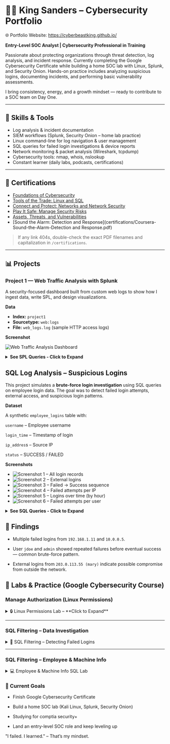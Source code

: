 # 👋🏽 King Sanders – Cybersecurity Portfolio
🌐 Portfolio Website: https://cyberbeastking.github.io/

**Entry-Level SOC Analyst | Cybersecurity Professional in Training**

Passionate about protecting organizations through threat detection, log analysis, and incident response. Currently completing the Google Cybersecurity Certificate while building a home SOC lab with Linux, Splunk, and Security Onion. Hands-on practice includes analyzing suspicious logins, documenting incidents, and performing basic vulnerability assessments.

I bring consistency, energy, and a growth mindset — ready to contribute to a SOC team on Day One.

---

## 🧠 Skills & Tools
- Log analysis & incident documentation
- SIEM workflows (Splunk, Security Onion – home lab practice)
- Linux command-line for log navigation & user management
- SQL queries for failed login investigations & device reports
- Network monitoring & packet analysis (Wireshark, tcpdump)
- Cybersecurity tools: nmap, whois, nslookup
- Constant learner (daily labs, podcasts, certifications)

---

## 🔐 Certifications
- [Foundations of Cybersecurity](certifications/coursera-foundations-of-cybersecurity.pdf)
- [Tools of the Trade: Linux and SQL](certifications/coursera-tools-of-the-trade.pdf)
- [Connect and Protect: Networks and Network Security](certifications/coursera-connect-and-protect.pdf)
- [Play It Safe: Manage Security Risks](certifications/coursera-play-it-safe-manage-security-risks.pdf)
- [Assets, Threats, and Vulnerabilities](certifications/Coursera-Assets-Threats-and-Vulnerabilities.pdf)
- [Sound the Alarm: Detection and Response](certifications/Coursera-Sound-the-Alarm-Detection and Response.pdf)

> If any link 404s, double-check the exact PDF filenames and capitalization in `/certifications`.

---

## 📊 Projects

### Project 1 — Web Traffic Analysis with Splunk
A security-focused dashboard built from custom web logs to show how I ingest data, write SPL, and design visualizations.

**Data**
- **Index:** `project1`
- **Sourcetype:** `web:logs`
- **File:** `web_logs.log` (sample HTTP access logs)

**Screenshot**

![Web Traffic Analysis Dashboard](project/web-traffic-analysis.png)

<details>

**<summary>See SPL Queries - **Click to Expand**</summary>**

#### 1) HTTP Status Codes
```spl
index=project1 sourcetype=web:logs
| stats count by status
| sort - count
```
#### 2) Requests by URL
```sql
index=project1 sourcetype=web:logs
| stats count by url
| sort - count
```
#### 3) Requests Over Time by Status
```sql
index=project1 sourcetype=web:logs
| timechart span=10m count by status
```
#### 4) Top Source IPs
```sql
index=project1 sourcetype=web:logs
| stats count by src_ip
| sort - count
```
</details>

<h2>SQL Log Analysis – Suspicious Logins</h2>

This project simulates a **brute-force login investigation** using SQL queries on employee login data. The goal was to detect failed login attempts, external access, and suspicious login patterns.

**Dataset**

A synthetic `employee_logins` table with:

`username` – Employee username

`login_time` – Timestamp of login

`ip_addres`s – Source IP

`status` – SUCCESS / FAILED

**Screenshots**

- ![Screenshot 1 – All login records](project/project2-sql-log_analysis/screenshot1.png)
- ![Screenshot 2 – External logins](project/project2-sql-log_analysis/screenshot2.png)
- ![Screenshot 3 – Failed → Success sequence](project/project2-sql-log_analysis/screenshot3.png)
- ![Screenshot 4 – Failed attempts per IP](project/project2-sql-log_analysis/screenshot4.png)
- ![Screenshot 5 – Logins over time (by hour)](project/project2-sql-log_analysis/screenshot5.png)
- ![Screenshot 6 – Failed attempts per user](project/project2-sql-log_analysis/screenshot6.png)


<details>

**<summary>See SQL Queries - **Click to Expand**</summary>**
  
  #### 1) All Login Records
  ```sql
  SELECT * 
FROM employee_logins
ORDER BY login_time;
```
#### 2)External Logins (Outside Internal IP Range)
```sql
SELECT id, username, login_time, ip_address, status
FROM employee_logins
WHERE ip_address NOT LIKE '192.168.%'
  AND ip_address NOT LIKE '10.%'
  AND ip_address NOT LIKE '172.16.%'
ORDER BY login_time;
```
#### 3)First Failed → First Success (Suspicious Sequence)
```sql
WITH first_failed AS (
  SELECT username, MIN(login_time) AS first_failed_time
  FROM employee_logins
  WHERE status = 'FAILED'
  GROUP BY username
),
first_success AS (
  SELECT username, MIN(login_time) AS first_success_time
  FROM employee_logins
  WHERE status = 'SUCCESS'
  GROUP BY username
)
SELECT f.username, f.first_failed_time, s.first_success_time
FROM first_failed f
JOIN first_success s ON f.username = s.username;
```
#### 4) Failed Attempts per IP
```sql
SELECT ip_address, COUNT(*) AS failed_count
FROM employee_logins
WHERE status = 'FAILED'
GROUP BY ip_address
ORDER BY failed_count DESC, ip_address;
```
#### 5) Logins Over Time (by Hour)
```sql
SELECT strftime('%Y-%m-%d %H:00', login_time) AS hour_bucket,
       SUM(CASE WHEN status = 'SUCCESS' THEN 1 ELSE 0 END) AS success_count,
       SUM(CASE WHEN status = 'FAILED' THEN 1 ELSE 0 END) AS failed_count
FROM employee_logins
GROUP BY hour_bucket
ORDER BY hour_bucket;
```
#### 6) Failed Attempts per User
```sql
SELECT username, COUNT(*) AS failed_attempts
FROM employee_logins
WHERE status = 'FAILED'
GROUP BY username
ORDER BY failed_attempts DESC, username;
```
</details>

## 🚩 Findings

- Multiple failed logins from `192.168.1.11` and `10.0.0.5`.

- User `jdoe` and `admin` showed repeated failures before eventual success — common brute-force pattern.

- External logins from `203.0.113.55 (mary)` indicate possible compromise from outside the network.

## 🧪 Labs & Practice (Google Cybersecurity Course)

### Manage Authorization (Linux Permissions)
<details>
<summary>🔒 Linux Permissions Lab – **Click to Expand**</summary>

**PDFs**
- [Current File Permission (PDF)](manage-authorization/current-file-permissions.pdf)  
- [File Permissions in Linux (PDF)](manage-authorization/file-permissions-in-linux.pdf)  

**Screenshots**
- ![Check Details Command](manage-authorization/1-check-details-command.png)  
- ![Permissions Output](manage-authorization/2-permissions-output.png)  
- ![Change Permissions](manage-authorization/3-change-permissions.png)  
- ![Hidden File Permissions](manage-authorization/4-hidden-file-permissions.png)  

</details>

---

### SQL Filtering – Data Investigation
<details>
<summary>📝 SQL Filtering – Detecting Failed Logins</summary>

**PDFs**
- [Apply Filters to SQL Queries (PDF)](sql-filtering-data-investigation-cybersecurity-practice/apply-filters-to-sql-queries.pdf)  
- [Table Format (PDF)](sql-filtering-data-investigation-cybersecurity-practice/table-formats.pdf)  

**Screenshots**
- ![Failed Logins After Hours](sql-filtering-data-investigation-cybersecurity-practice/01_failed_logins_after_hours.png)  
- ![Logins Not From Mexico](sql-filtering-data-investigation-cybersecurity-practice/02_logins_not_from_mexico.png)  
- ![Login Attempts by Dates](sql-filtering-data-investigation-cybersecurity-practice/03_login_attempts_specific_dates.png)  
- ![Marketing Building Logins](sql-filtering-data-investigation-cybersecurity-practice/04_marketing_east_building.png)  
- ![Sales or Finance Logins](sql-filtering-data-investigation-cybersecurity-practice/05_sales_or_finance.png)  
- ![Not IT Department Logins](sql-filtering-data-investigation-cybersecurity-practice/06_not_in_IT_department.png)  

</details>

---

### SQL Filtering – Employee & Machine Info
<details>
<summary>💻 Employee & Machine Info SQL Lab</summary>

**PDFs**
- [Training Activity Report (PDF)](sql-filtering-practice-employee-machine-info/training-activity-report-1.pdf)  

**Screenshots**
- ![All Machines Device ID + OS](sql-filtering-practice-employee-machine-info/sql_results/01_all_machines_device_id_and_os.png)  
- ![Machines Filtered by OS](sql-filtering-practice-employee-machine-info/sql_results/02_machines_filtered_by_os2.png)  
- ![Employees in Finance](sql-filtering-practice-employee-machine-info/sql_results/03_employees_finance_department.png)  
- ![Employees in Sales](sql-filtering-practice-employee-machine-info/sql_results/04_employees_sales_department.png)  
- ![Employee in South Office](sql-filtering-practice-employee-machine-info/sql_results/05_employee_in_south_109_office.png)  
- ![Employees in South Building](sql-filtering-practice-employee-machine-info/sql_results/06_employees_in_south_building_like_query.png)  

</details>


### 📌 Current Goals

- Finish Google Cybersecurity Certificate

- Build a home SOC lab (Kali Linux, Splunk, Security Onion)

- Studying for comptia security+
  
- Land an entry-level SOC role and keep leveling up


"I failed. I learned." – That’s my mindset.

